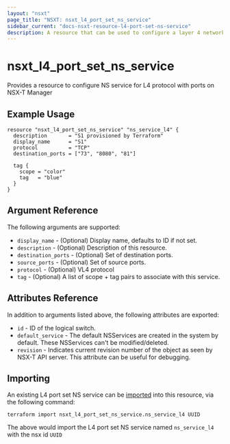 ```yaml
---
layout: "nsxt"
page_title: "NSXT: nsxt_l4_port_set_ns_service"
sidebar_current: "docs-nsxt-resource-l4-port-set-ns-service"
description: A resource that can be used to configure a layer 4 networking and security service with ports in NSX.
---
```


# nsxt_l4_port_set_ns_service

Provides a resource to configure NS service for L4 protocol with ports on NSX-T Manager

## Example Usage

```hcl
resource "nsxt_l4_port_set_ns_service" "ns_service_l4" {
  description       = "S1 provisioned by Terraform"
  display_name      = "S1"
  protocol          = "TCP"
  destination_ports = ["73", "8080", "81"]

  tag {
    scope = "color"
    tag   = "blue"
  }
}
```

## Argument Reference

The following arguments are supported:

* `display_name` - (Optional) Display name, defaults to ID if not set.
* `description` - (Optional) Description of this resource.
* `destination_ports` - (Optional) Set of destination ports.
* `source_ports` - (Optional) Set of source ports.
* `protocol` - (Optional) VL4 protocol
* `tag` - (Optional) A list of scope + tag pairs to associate with this service.

## Attributes Reference

In addition to arguments listed above, the following attributes are exported:

* `id` - ID of the logical switch.
* `default_service` - The default NSServices are created in the system by default. These NSServices can't be modified/deleted.
* `revision` - Indicates current revision number of the object as seen by NSX-T API server. This attribute can be useful for debugging.

## Importing

An existing L4 port set NS service can be [imported][docs-import] into this resource, via the following command:

[docs-import]: /docs/import/index.html

```
terraform import nsxt_l4_port_set_ns_service.ns_service_l4 UUID
```

The above would import the L4 port set NS service named `ns_service_l4` with the nsx id `UUID`
